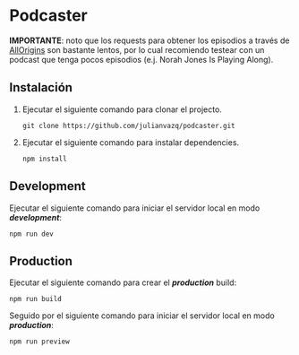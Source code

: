 # Podcaster

**IMPORTANTE**: noto que los requests para obtener los episodios a través de [AllOrigins](https://allorigins.win/) son bastante lentos, por lo cual recomiendo testear con un podcast que tenga pocos episodios (e.j. Norah Jones Is Playing Along).

## Instalación

1. Ejecutar el siguiente comando para clonar el projecto.

    `git clone https://github.com/julianvazq/podcaster.git`

2. Ejecutar el siguiente comando para instalar dependencies.

    `npm install`

## Development

Ejecutar el siguiente comando para iniciar el servidor local en modo **_development_**:

`npm run dev`

## Production

Ejecutar el siguiente comando para crear el **_production_** build:

`npm run build`

Seguido por el siguiente comando para iniciar el servidor local en modo **_production_**:

`npm run preview`
